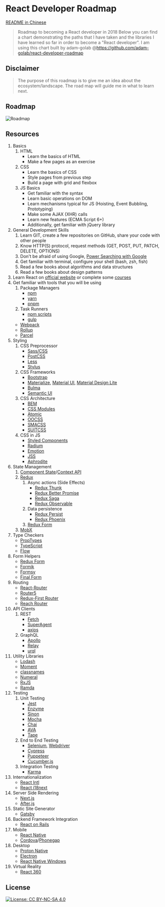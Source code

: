 # React Developer Roadmap
[README in Chinese](README-CN.md)

> Roadmap to becoming a React developer in 2018
Below you can find a chart demonstrating the paths that I have taken and the libraries I have learned so far in order to become a "React developer". I am using this chart built by adam-golab @https://github.com/adam-golab/react-developer-roadmap

## Disclaimer
> The purpose of this roadmap is to give me an idea about the ecosystem/landscape. The road map will guide me in what to learn next.

## Roadmap

![Roadmap](./roadmap.png)

## Resources

1. Basics
    1. HTML
        * Learn the basics of HTML
        * Make a few pages as an exercise
    2. CSS
        * Learn the basics of CSS
        * Style pages from previous step
        * Build a page with grid and flexbox
    3. JS Basics
        * Get familiar with the syntax
        * Learn basic operations on DOM
        * Learn mechanisms typical for JS (Hoisting, Event Bubbling, Prototyping)
        * Make some AJAX (XHR) calls
        * Learn new features (ECMA Script 6+)
        * Additionally, get familiar with jQuery library
2. General Development Skills
    1. Learn GIT, create a few repositories on GitHub, share your code with other people
    2. Know HTTP(S) protocol, request methods (GET, POST, PUT, PATCH, DELETE, OPTIONS)
    3. Don't be afraid of using Google, [Power Searching with Google](http://www.powersearchingwithgoogle.com/)
    4. Get familiar with terminal, configure your shell (bash, zsh, fish)
    5. Read a few books about algorithms and data structures
    6. Read a few books about design patterns
3. Learn React on [official website](https://reactjs.org/tutorial/tutorial.html) or complete some [courses](https://egghead.io/courses/the-beginner-s-guide-to-react)
4. Get familiar with tools that you will be using
    1. Package Managers
        * [npm](https://www.npmjs.com/)
        * [yarn](https://yarnpkg.com/lang/en/)
        * [pnpm](https://pnpm.js.org/)
    2. Task Runners
        * [npm scripts](https://docs.npmjs.com/misc/scripts)
        * [gulp](https://gulpjs.com/)
    * [Webpack](https://webpack.js.org/)
    * [Rollup](https://rollupjs.org/guide/en)
    * [Parcel](https://parceljs.org/)
5. Styling
    1. CSS Preprocessor
        * [Sass/CSS](https://sass-lang.com/)
        * [PostCSS](https://postcss.org/)
        * [Less](http://lesscss.org/)
        * [Stylus](http://stylus-lang.com/)
    2. CSS Frameworks
        * [Bootstrap](https://getbootstrap.com/)
        * [Materialize](https://materializecss.com/), [Material UI](https://material-ui.com/), [Material Design Lite](https://getmdl.io/)
        * [Bulma](https://bulma.io/)
        * [Semantic UI](https://semantic-ui.com/)
    3. CSS Architecture
        * [BEM](http://getbem.com/)
        * [CSS Modules](https://github.com/css-modules/css-modules)
        * [Atomic](https://acss.io/)
        * [OOCSS](https://github.com/stubbornella/oocss/wiki)
        * [SMACSS](https://smacss.com/)
        * [SUITCSS](https://suitcss.github.io/)
    4. CSS in JS
        * [Styled Components](https://www.styled-components.com/)
        * [Radium](https://formidable.com/open-source/radium/)
        * [Emotion](https://emotion.sh/)
        * [JSS](http://cssinjs.org/)
        * [Aphrodite](https://github.com/Khan/aphrodite)
6. State Management
    1. [Component State](https://reactjs.org/docs/faq-state.html)/[Context API](https://reactjs.org/docs/context.html)
    2. [Redux](https://redux.js.org/)
        1. Async actions (Side Effects)
            * [Redux Thunk](https://github.com/reduxjs/redux-thunk)
            * [Redux Better Promise](https://github.com/Lukasz-pluszczewski/redux-better-promise)
            * [Redux Saga](https://redux-saga.js.org/)
            * [Redux Observable](https://redux-observable.js.org)
        2. Data persistence
            * [Redux Persist](https://github.com/rt2zz/redux-persist)
            * [Redux Phoenix](https://github.com/adam-golab/redux-phoenix)
        3. [Redux Form](https://redux-form.com)
    3. [MobX](https://mobx.js.org/)
7. Type Checkers
    * [PropTypes](https://reactjs.org/docs/typechecking-with-proptypes.html)
    * [TypeScript](https://www.typescriptlang.org/)
    * [Flow](https://flow.org/en/)
8. Form Helpers
    * [Redux Form](https://redux-form.com)
    * [Formik](https://github.com/jaredpalmer/formik)
    * [Formsy](https://github.com/formsy/formsy-react)
    * [Final Form](https://github.com/final-form/final-form)
9. Routing
    * [React-Router](https://reacttraining.com/react-router/)
    * [Router5](https://router5.js.org/)
    * [Redux-First Router](https://github.com/faceyspacey/redux-first-router)
    * [Reach Router](https://reach.tech/router/)
10. API Clients
    1. REST
        * [Fetch](https://developer.mozilla.org/en-US/docs/Web/API/Fetch_API)
        * [SuperAgent](https://visionmedia.github.io/superagent/)
        * [axios](https://github.com/axios/axios)
    2. GraphQL
        * [Apollo](https://www.apollographql.com/docs/react/)
        * [Relay](https://facebook.github.io/relay/)
        * [urql](https://github.com/FormidableLabs/urql)
11. Utility Libraries
    * [Lodash](https://lodash.com/)
    * [Moment](https://momentjs.com/)
    * [classnames](https://github.com/JedWatson/classnames)
    * [Numeral](http://numeraljs.com/)
    * [RxJS](http://reactivex.io/)
    * [Ramda](https://ramdajs.com/)
12. Testing
    1. Unit Testing
        * [Jest](https://facebook.github.io/jest/)
        * [Enzyme](http://airbnb.io/enzyme/)
        * [Sinon](http://sinonjs.org/)
        * [Mocha](https://mochajs.org/)
        * [Chai](http://www.chaijs.com/)
        * [AVA](https://github.com/avajs/ava)
        * [Tape](https://github.com/substack/tape)
    2. End to End Testing
        * [Selenium](https://www.seleniumhq.org/), [Webdriver](http://webdriver.io/)
        * [Cypress](https://cypress.io/)
        * [Puppeteer](https://pptr.dev/)
        * [Cucumber.js](https://github.com/cucumber/cucumber-js)
    3. Integration Testing
        * [Karma](https://karma-runner.github.io/)
13. Internationalization
    * [React Intl](https://github.com/yahoo/react-intl)
    * [React i18next](https://react.i18next.com/)
14. Server Side Rendering
    * [Next.js](https://nextjs.org/)
    * [After.js](https://github.com/jaredpalmer/after.js)
15. Static Site Generator
    * [Gatsby](https://www.gatsbyjs.org/)
16. Backend Framework Integration
    * [React on Rails](https://shakacode.gitbooks.io/react-on-rails/content/)
17. Mobile
    * [React Native](https://facebook.github.io/react-native/)
    * [Cordova](https://cordova.apache.org/)/[Phonegap](https://phonegap.com/)
18. Desktop
    * [Proton Native](https://proton-native.js.org/)
    * [Electron](https://electronjs.org/)
    * [React Native Windows](https://github.com/Microsoft/react-native-windows)
19. Virtual Reality
    * [React 360](https://facebook.github.io/react-360/)



## License

[![License: CC BY-NC-SA 4.0](https://img.shields.io/badge/License-CC%20BY--NC--SA%204.0-lightgrey.svg)](https://creativecommons.org/licenses/by-nc-sa/4.0/)
